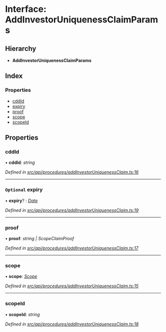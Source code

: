 # Interface: AddInvestorUniquenessClaimParams

## Hierarchy

* **AddInvestorUniquenessClaimParams**

## Index

### Properties

* [cddId](addinvestoruniquenessclaimparams.md#cddid)
* [expiry](addinvestoruniquenessclaimparams.md#optional-expiry)
* [proof](addinvestoruniquenessclaimparams.md#proof)
* [scope](addinvestoruniquenessclaimparams.md#scope)
* [scopeId](addinvestoruniquenessclaimparams.md#scopeid)

## Properties

###  cddId

• **cddId**: *string*

*Defined in [src/api/procedures/addInvestorUniquenessClaim.ts:16](https://github.com/PolymathNetwork/polymesh-sdk/blob/524b0225/src/api/procedures/addInvestorUniquenessClaim.ts#L16)*

___

### `Optional` expiry

• **expiry**? : *[Date](../enums/transactionargumenttype.md#date)*

*Defined in [src/api/procedures/addInvestorUniquenessClaim.ts:19](https://github.com/PolymathNetwork/polymesh-sdk/blob/524b0225/src/api/procedures/addInvestorUniquenessClaim.ts#L19)*

___

###  proof

• **proof**: *string | ScopeClaimProof*

*Defined in [src/api/procedures/addInvestorUniquenessClaim.ts:17](https://github.com/PolymathNetwork/polymesh-sdk/blob/524b0225/src/api/procedures/addInvestorUniquenessClaim.ts#L17)*

___

###  scope

• **scope**: *[Scope](scope.md)*

*Defined in [src/api/procedures/addInvestorUniquenessClaim.ts:15](https://github.com/PolymathNetwork/polymesh-sdk/blob/524b0225/src/api/procedures/addInvestorUniquenessClaim.ts#L15)*

___

###  scopeId

• **scopeId**: *string*

*Defined in [src/api/procedures/addInvestorUniquenessClaim.ts:18](https://github.com/PolymathNetwork/polymesh-sdk/blob/524b0225/src/api/procedures/addInvestorUniquenessClaim.ts#L18)*
